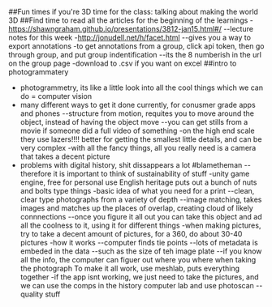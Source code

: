 ##Fun times if you're 3D
time for the class: talking about making the world 3D
##Find time to read all the articles for the beginning of the learnings
-https://shawngraham.github.io/presentations/3812-jan15.html#/
--lecture notes for this week
-http://jonudell.net/h/facet.html
--gives you a way to export annotations
-to get annotations from a group, click api token, then go through group, and put group indentification
--its the 8 numberish in the url on the group page
-download to .csv if you want on excel
##intro to photogrammatery
- photogrammetry, its like a little look into all the cool things which we can do = computer vision
- many different ways to get it done currently, for conusmer grade apps and phones
--structure from motion, requites you to move around the object, instead of having the object move
--you can get stills from a movie if someone did a full video of something
-on the high end scale they use lazers!!!! better for getting the smallest little details, and can be very complex
-with all the fancy things, all you really need is a camera that takes a decent picture
- problems with digital history, shit dissappears a lot #blametheman
--therefore it is important to think of sustainability of stuff
-unity game engine, free for personal use
English heritage puts out a bunch of nuts and bolts type things
-basic idea of what you need for a print
--clean, clear type photographs from a variety of depth
--image matching, takes images and matches up the places of overlap, creating cloud of likely connnections
--once you figure it all out you can take this object and ad all the coolness to it, using it for different things
-when making pictures, try to take a decent amount of pictures, for a 360, do about 30-40 pictures
-how it works
--computer finds tie points
--lots of metadata is embeded in the data
--such as the size of teh image plate
--if you know all the info, the computer can figuer out where you where when taking the photograph
To make it all work, use meshlab, puts everything together
-if the app isnt working, we just need to take the pictures, and we can use the comps in the history computer lab and use photoscan
--quality stuff
